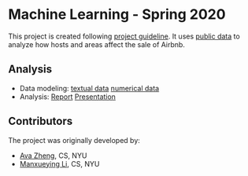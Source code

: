 # Machine Learning - Spring 2020

This project is created following [project guideline](https://www.chrismusco.com/introml/project_guidelines.pdf).
It uses [public data](https://www.kaggle.com/dgomonov/new-york-city-airbnb-open-data) to analyze how hosts and areas affect the sale of Airbnb.

## Analysis
* Data modeling:
[textual data](https://github.com/evve212233/Machine-Learning/blob/master/Text_Model.ipynb)
[numerical data](https://github.com/evve212233/Machine-Learning/blob/master/Data_Model.ipynb)
* Analysis:
[Report](https://github.com/evve212233/Machine-Learning/blob/master/ML_Project_Report.pdf)
[Presentation](https://github.com/evve212233/Machine-Learning/blob/master/ML%20Presentation.pdf)


## Contributors

The project was originally developed by:
* [Ava Zheng](https://github.com/evve212233), CS, NYU
* [Manxueying Li](https://github.com/lmxy0212/ML_project), CS, NYU
